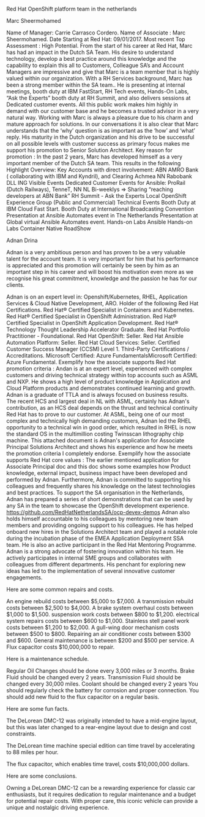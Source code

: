 Red Hat OpenShift platform team in the netherlands

Marc Sheermohamed

Name of Manager: Carrie Carrasco Cordero.
Name of Associate : Marc Sheermohamed.
Date Starting at Red Hat: 09/01/2017.
Most recent Top Assessment : High Potential.
From the start of his career at Red Hat, Marc has had an impact in the Dutch SA Team. His desire to understand technology, develop a best practice around this knowledge and the capability to explain this all to Customers, Colleague SA’s and Account Managers are impressive and give that Marc is a team member that is highly valued within our organization.
With a RH Services background, Marc has been a strong member within the SA team.. He is presenting at internal meetings, booth duty at IBM FastStart, RH Tech events, Hands-On Labs, “Ask the Experts” booth duty at RH Summit, and also delivers sessions at Dedicated customer events. All this public work makes him highly in demand with our customer base and he becomes a trusted advisor in a very natural way.
Working with Marc is always a pleasure due to his charm and mature approach for solutions. In our conversations it is also clear that Marc understands that the ‘why’ question is as important as the ‘how’ and ‘what’ reply.
His maturity in the Dutch organization and his drive to be successful on all possible levels with customer success as primary focus makes me support his promotion to Senior Solution Architect. 
Key reason for promotion :
In the past 2 years, Marc has developed himself as a very important member of the Dutch SA team. This results in the following Highlight Overview:
Key Accounts with direct involvement:
ABN AMRO Bank ( collaborating with IBM and Kyndril), and Clearing 
Achmea
NN
Rabobank
DLL
ING
Visible Events
Dedicated Customer Events for Ansible: 
ProRail (Dutch Railways), TenneT, NN
NL Bi-weeklys ⇒ Sharing “reaching developers at ABN Bank”
RH Summit - Ask the Experts
Local OpenShift Experience Group (Public and Commercial)
Technical Events
Booth Duty at IBM Cloud Fast Start.
Booth Duty at  International Broadcasting Convention
Presentation at Ansible Automates event in The Netherlands
Presentation at Global virtual Ansible Automates event. 
Hands-on Labs Ansible
Hands-on Labs Container Native RoadShow

Adnan Drina

Adnan is a very ambitious person and has proven to be a very valuable talent for the account team. It is very important for him that his performance is appreciated and this promotion will certainly be seen by him as an important step in his career and will boost his motivation even more as we recognise his great commitment, knowledge and the passion he has for our clients.

Adnan is on an expert level in: 
Openshift/Kubernetes, RHEL, Application Services & Cloud Native Development, ARO.
Holder of the following Red Hat Certifications.
Red Hat® Certified Specialist in Containers and Kubernetes.
Red Hat® Certified Specialist in OpenShift Administration.
Red Hat® Certified Specialist in OpenShift Application Development.
Red Hat® Technology Thought Leadership Accelerator Graduate.
Red Hat Portfolio Practitioner - Foundational.
Red Hat OpenShift: Seller.
Red Hat Ansible Automation Platform: Seller.
Red Hat Cloud Services: Seller.
Certified Customer Success Manager (CCSM) Level 1.
Third-Party Certifications / Accreditations.
Microsoft Certified: Azure FundamentalsMicrosoft Certified: Azure Fundamental.
Exemplify how the associate supports Red Hat promotion criteria :
Andan is at an expert level, experienced with complex customers and driving technical strategy within top accounts such as ASML and NXP. He shows a high level of product knowledge in Application and Cloud Platform products and demonstrates continued learning and growth. Adnan is a graduate of TTLA and is always focused on business results. The recent HCS and largest deal in NL with ASML, certainly has Adnan's contribution, as an HCS deal depends on the thrust and technical continuity Red Hat has to prove to our customer. At ASML, being one of our most complex and technically high demanding customers, Adnan led the RHEL opportunity to a technical win in good order, which resulted in RHEL is now the standard OS in the multimillion costing Twinsscan lithography chip machine. This attached document is Adnan's application for Associate Principal Solutions Architect and shows his experience and how he meets the promotion criteria I completely endorse.
Exemplify how the associate supports Red Hat core values :
The earlier mentioned application for Associate Principal doc and this doc shows some examples how Product knowledge, external impact, business impact have been developed and performed by Adnan. Furthermore, Adnan is committed to supporting his colleagues and frequently shares his knowledge on the latest technologies and best practices. To support the SA organisation in the Netherlands, Adnan has prepared a series of short demonstrations that can be used by any SA in the team to showcase the OpenShift development experience. https://github.com/RedHatNetherlandsSA/ocp-devex-demos
Adnan also holds himself accountable to his colleagues by mentoring new team members and providing ongoing support to his colleagues. He has helped onboard new hires in the Solutions Architect team and played a notable role during the incubation phase of the EMEA Application Deployment SSA team. He is also an active participant in the Red Hat Mentoring Programme.
Adnan is a strong advocate of fostering innovation within his team. He actively participates in internal SME groups and collaborates with colleagues from different departments. His penchant for exploring new ideas has led to the implementation of several innovative customer engagements.

Here are some common repairs and costs.

An engine rebuild costs between $5,000 to $7,000.
A transmission rebuild costs between $2,500 to $4,000.
A brake system overhaul costs between $1,000 to $1,500.
suspension work costs between $800 to $1,200.
electrical system repairs costs between $600 to $1,000.
Stainless stell panel work costs between $1,200 to $2,000.
A gull-wing door mechanism costs between $500 to $800.
Repairing an air conditioner costs between $300 and $600.
General maintenance is between $200 and $500 per service.
A Flux capacitor costs $10,000,000 to repair.

Here is a maintenance schedule.

Regular Oil Changes should be done every 3,000 miles or 3 months.
Brake Fluid should be changed every 2 years.
Transmission Fluid should be changed every 30,000 miles.
Coolant should be changed every 2 years
You should regularly check the battery for corrosion and proper connection.
You should add new fluid to the flux capacitor on a regular basis.

Here are some fun facts.

The DeLorean DMC-12 was originally intended to have a mid-engine layout, but this was later changed to a rear-engine layout due to design and cost constraints.

The DeLorean time machine special edition can time travel by accelerating to 88 miles per hour.

The flux capacitor, which enables time travel, costs $10,000,000 dollars.

Here are some conclusions.

Owning a DeLorean DMC-12 can be a rewarding experience for classic car enthusiasts, but it requires dedication to regular maintenance and a budget for potential repair costs. With proper care, this iconic vehicle can provide a unique and nostalgic driving experience.
